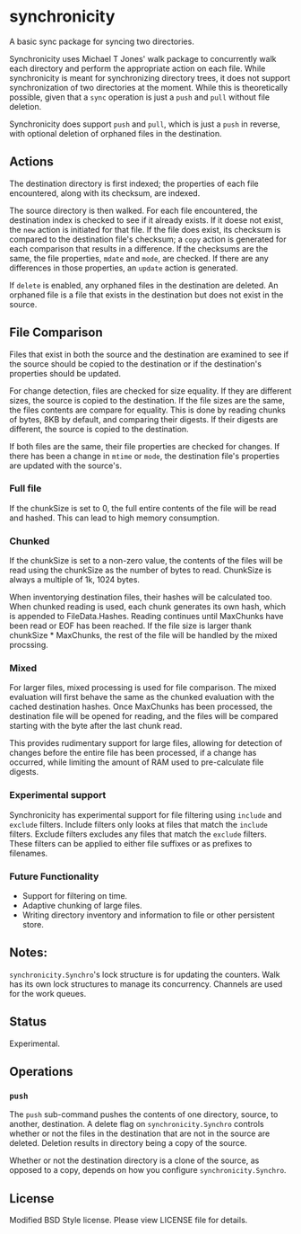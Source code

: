 synchronicity
=============

A basic sync package for syncing two directories.

Synchronicity uses Michael T Jones' walk package to concurrently walk each directory and perform the appropriate action on each file. While synchronicity is meant for synchronizing directory trees, it does not support synchronization of two directories at the moment. While this is theoretically possible, given that a `sync` operation is just a `push` and `pull` without file deletion.

Synchronicity does support `push` and `pull`, which is just a `push` in reverse, with optional deletion of orphaned files in the destination. 

## Actions
The destination directory is first indexed; the properties of each file encountered, along with its checksum, are indexed.

The source directory is then walked. For each file encountered, the destination index is checked to see if it already exists. If it doese not exist, the `new` action is initiated for that file. If the file does exist, its checksum is compared to the destination file's checksum; a `copy` action is generated for each comparison that results in a difference. If the checksums are the same, the file properties, `mdate` and `mode`, are checked. If there are any differences in those properties, an `update` action is generated.

If `delete` is enabled, any orphaned files in the destination are deleted. An orphaned file is a file that exists in the destination but does not exist in the source.

## File Comparison
Files that exist in both the source and the destination are examined to see if the source should be copied to the destination or if the destination's properties should be updated.

For change detection, files are checked for size equality. If they are different sizes, the source is copied to the destination. If the file sizes are the same, the files contents are compare for equality. This is done by reading chunks of bytes, 8KB by default, and comparing their digests. If their digests are different, the source is copied to the destination.

If both files are the same, their file properties are checked for changes. If there has been a change in `mtime` or `mode`, the destination file's properties are updated with the source's.

### Full file
If the chunkSize is  set to 0, the full entire contents of the file will be read and hashed. This can lead to high memory consumption.

### Chunked
If the chunkSize is set to a non-zero value, the contents of the files will be read using the chunkSize as the number of bytes to read. ChunkSize is always a multiple of 1k, 1024 bytes.

When inventorying destination files, their hashes will be calculated too. When chunked reading is used, each chunk generates its own hash, which is appended to FileData.Hashes. Reading continues until MaxChunks have been read or EOF has been reached. If the file size is larger thank chunkSize * MaxChunks, the rest of the file will be handled by the mixed procssing.

### Mixed
For larger files, mixed processing is used for file comparison. The mixed evaluation will first behave the same as the chunked evaluation with the cached destination hashes. Once MaxChunks has been processed, the destination file will be opened for reading, and the files will be compared starting with the byte after the last chunk read.

This provides rudimentary support for large files, allowing for detection of changes before the entire file has been processed, if a change has occurred, while limiting the amount of RAM used to pre-calculate file digests.
 
### Experimental support
Synchronicity has experimental support for file filtering using `include` and `exclude` filters. Include filters only looks at files that match the `include` filters. Exclude filters excludes any files that match the `exclude` filters. These filters can be applied to either file suffixes or as prefixes to filenames.

### Future Functionality
* Support for filtering on time.
* Adaptive chunking of large files.
* Writing directory inventory and information to file or other persistent store.

## Notes:
`synchronicity.Synchro`'s lock structure is for updating the counters. Walk has its own lock structures to manage its concurrency. Channels are used for the work queues.

## Status
Experimental.

## Operations
### `push`
The `push` sub-command pushes the contents of one directory, source, to another, destination.  A delete flag on `synchronicity.Synchro` controls whether or not the files in the destination that are not in the source are deleted. Deletion results in directory being a copy of the source.

Whether or not the destination directory is a clone of the source, as opposed to a copy, depends on how you configure `synchronicity.Synchro`.

## License
Modified BSD Style license. Please view LICENSE file for details.
